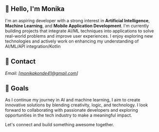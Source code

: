 ## 👋 Hello, I'm Monika
I'm an aspiring developer with a strong interest in **Artificial Intelligence**, **Machine Learning**, and **Mobile Application Development**. I'm currently building projects that integrate AI/ML techniques into applications to solve real-world problems and improve user experiences. I enjoy exploring new technologies and actively work on enhancing my understanding of AI/ML/API integration/Kotlin

## 📲 Contact
*Email:* *[monikakonde41@gmail.com]*

## 🎯 Goals
As I continue my journey in AI and machine learning, I aim to create innovative solutions by blending creativity, logic, and technology. I look forward to collaborating with passionate developers and exploring opportunities in the tech industry to make a meaningful impact.

Let's connect and build something awesome together.





